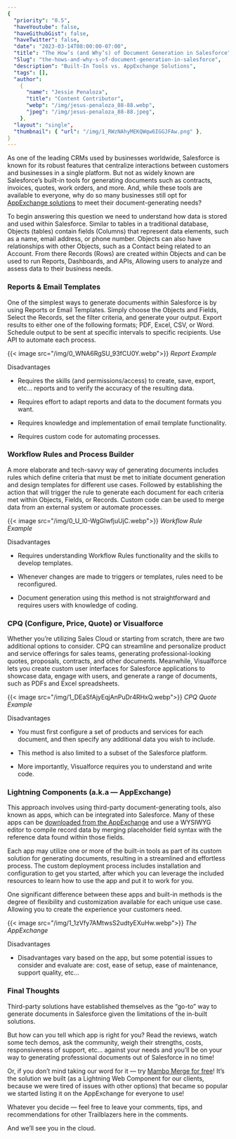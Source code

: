 ```yaml
---
{
  "priority": "0.5",
  "haveYoutube": false,
  "haveGithubGist": false,
  "haveTwitter": false,
  "date": "2023-03-14T08:00:00-07:00",
  "title": "The How’s (and Why’s) of Document Generation in Salesforce",
  "Slug": "the-hows-and-why-s-of-document-generation-in-salesforce",
  "description": "Built-In Tools vs. AppExchange Solutions",
  "tags": [],
  "author":
    {
      "name": "Jessie Penaloza",
      "title": "Content Contributor",
      "webp": "/img/jesus-penaloza_88-88.webp",
      "jpeg": "/img/jesus-penaloza_88-88.jpeg",
    },
  "layout": "single",
  "thumbnail": { "url": "/img/1_RWzNAhyMEKQWqw6IGGJFAw.png" },
}
---
```


As one of the leading CRMs used by businesses worldwide, Salesforce is known for its robust features that centralize interactions between customers and businesses in a single platform. But not as widely known are Salesforce’s built-in tools for generating documents such as contracts, invoices, quotes, work orders, and more. And, while these tools are available to everyone, why do so many businesses still opt for [AppExchange solutions](https://appexchange.salesforce.com/category/doc-generation-apps) to meet their document-generating needs?

To begin answering this question we need to understand how data is stored and used within Salesforce. Similar to tables in a traditional database, Objects (tables) contain fields (Columns) that represent data elements, such as a name, email address, or phone number. Objects can also have relationships with other Objects, such as a Contact being related to an Account. From there Records (Rows) are created within Objects and can be used to run Reports, Dashboards, and APIs, Allowing users to analyze and assess data to their business needs.

### Reports & Email Templates

One of the simplest ways to generate documents within Salesforce is by using Reports or Email Templates. Simply choose the Objects and Fields, Select the Records, set the filter criteria, and generate your output. Export results to either one of the following formats; PDF, Excel, CSV, or Word. Schedule output to be sent at specific intervals to specific recipients. Use API to automate each process.

{{< image src="/img/0_WNA6RgSU_93fCU0Y.webp">}}
_Report Example_

Disadvantages

- Requires the skills (and permissions/access) to create, save, export, etc… reports and to verify the accuracy of the resulting data.

- Requires effort to adapt reports and data to the document formats you want.

- Requires knowledge and implementation of email template functionality.

- Requires custom code for automating processes.

### Workflow Rules and Process Builder

A more elaborate and tech-savvy way of generating documents includes rules which define criteria that must be met to initiate document generation and design templates for different use cases. Followed by establishing the action that will trigger the rule to generate each document for each criteria met within Objects, Fields, or Records. Custom code can be used to merge data from an external system or automate processes.

{{< image src="/img/0_U_l0-WgGlwfjuUjC.webp">}}
_Workflow Rule Example_

Disadvantages

- Requires understanding Workflow Rules functionality and the skills to develop templates.

- Whenever changes are made to triggers or templates, rules need to be reconfigured.

- Document generation using this method is not straightforward and requires users with knowledge of coding.

### CPQ (Configure, Price, Quote) or Visualforce

Whether you’re utilizing Sales Cloud or starting from scratch, there are two additional options to consider. CPQ can streamline and personalize product and service offerings for sales teams, generating professional-looking quotes, proposals, contracts, and other documents. Meanwhile, Visualforce lets you create custom user interfaces for Salesforce applications to showcase data, engage with users, and generate a range of documents, such as PDFs and Excel spreadsheets.

{{< image src="/img/1_DEaSfAjyEqjAnPuDr4RHxQ.webp">}}
_CPQ Quote Example_

Disadvantages

- You must first configure a set of products and services for each document, and then specify any additional data you wish to include.

- This method is also limited to a subset of the Salesforce platform.

- More importantly, Visualforce requires you to understand and write code.

### Lightning Components (a.k.a — AppExchange)

This approach involves using third-party document-generating tools, also known as apps, which can be integrated into Salesforce. Many of these apps can be [downloaded from the AppExchange](https://appexchange.salesforce.com/category/doc-generation-apps) and use a WYSIWYG editor to compile record data by merging placeholder field syntax with the reference data found within those fields.

Each app may utilize one or more of the built-in tools as part of its custom solution for generating documents, resulting in a streamlined and effortless process. The custom deployment process includes installation and configuration to get you started, after which you can leverage the included resources to learn how to use the app and put it to work for you.

One significant difference between these apps and built-in methods is the degree of flexibility and customization available for each unique use case. Allowing you to create the experience your customers need.

{{< image src="/img/1_1zVfy7AMtwsS2udtyEXuHw.webp">}}
_The AppExchange_

Disadvantages

- Disadvantages vary based on the app, but some potential issues to consider and evaluate are: cost, ease of setup, ease of maintenance, support quality, etc…

### Final Thoughts

Third-party solutions have established themselves as the “go-to” way to generate documents in Salesforce given the limitations of the in-built solutions.

But how can you tell which app is right for you? Read the reviews, watch some tech demos, ask the community, weigh their strengths, costs, responsiveness of support, etc… against your needs and you’ll be on your way to generating professional documents out of Salesforce in no time!

Or, if you don’t mind taking our word for it — try [Mambo Merge for free](https://appexchange.salesforce.com/appxListingDetail?listingId=a0N3u00000MBinOEAT)! It’s the solution we built (as a Lightning Web Component for our clients, because we were tired of issues with other options) that became so popular we started listing it on the AppExchange for everyone to use!

Whatever you decide — feel free to leave your comments, tips, and recommendations for other Trailblazers here in the comments.

And we’ll see you in the cloud.
